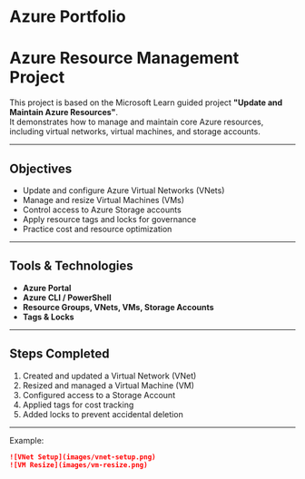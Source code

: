 # Azure Portfolio

# Azure Resource Management Project

This project is based on the Microsoft Learn guided project **"Update and Maintain Azure Resources"**.  
It demonstrates how to manage and maintain core Azure resources, including virtual networks, virtual machines, and storage accounts.

---

## Objectives
- Update and configure Azure Virtual Networks (VNets)
- Manage and resize Virtual Machines (VMs)
- Control access to Azure Storage accounts
- Apply resource tags and locks for governance
- Practice cost and resource optimization

---

## Tools & Technologies
- **Azure Portal**
- **Azure CLI / PowerShell**
- **Resource Groups, VNets, VMs, Storage Accounts**
- **Tags & Locks**

---

## Steps Completed
1. Created and updated a Virtual Network (VNet)  
2. Resized and managed a Virtual Machine (VM)  
3. Configured access to a Storage Account  
4. Applied tags for cost tracking  
5. Added locks to prevent accidental deletion  

---


Example:
```markdown
![VNet Setup](images/vnet-setup.png)
![VM Resize](images/vm-resize.png)
